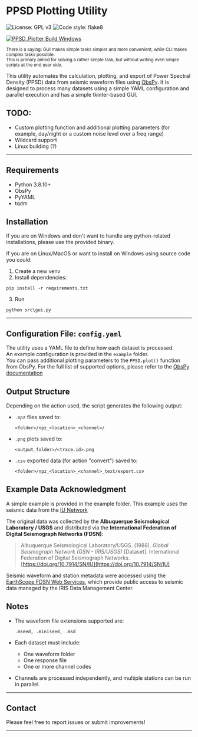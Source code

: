# PPSD Plotting Utility

![License: GPL v3](https://img.shields.io/badge/License-GPLv3-brightgreen.svg)
![Code style: flake8](https://img.shields.io/badge/Code%20style-flake8-brightgreen)

[![PPSD_Plotter Build Windows](https://github.com/msbdd/PPSD_Plotter/actions/workflows/Distribute_Windows.yml/badge.svg)](https://github.com/msbdd/PPSD_Plotter/actions/workflows/Distribute_Windows.yml)

<sup>There is a saying: GUI makes simple tasks simpler and more convenient, while CLI makes complex tasks possible.
<br>
This is primary aimed for solving a rather simple task, but without writing even simple scripts at the end user side.
</sup>

This utility automates the calculation, plotting, and export of Power Spectral Density (PPSD) data from seismic waveform files using [ObsPy](https://docs.obspy.org). It is designed to process many datasets using a simple YAML configuration and parallel execution and has a simple tkinter-based GUI.

## TODO:

- Custom plotting function and additional plotting parameters (for example, day/night or a custom noise level over a freq range)
- Wildcard support
- Linux building (?)

---

## Requirements

- Python 3.8.10+
- ObsPy
- PyYAML
- tqdm

## Installation

If you are on Windows and don't want to handle any python-related installations, please use the provided binary.

If you are on Linux/MacOS or want to install on Windows using source code you could:

1) Create a new venv
2) Install dependencies:

```
pip install -r requirements.txt
```
3) Run 
```
python src\gui.py
```
---

## Configuration File: `config.yaml`

The utility uses a YAML file to define how each dataset is processed. <br> An example configuration is provided in the ```example``` folder.<br>
You can pass additional plotting parameters to the ```PPSD.plot()``` function from ObsPy.
For the full list of supported options, please refer to the [ObsPy documentation](https://docs.obspy.org/packages/autogen/obspy.signal.spectral_estimation.PPSD.plot.html)


## Output Structure

Depending on the action used, the script generates the following output:

- `.npz` files saved to:
  ```
  <folder>/npz_<location>_<channel>/
  ```

- `.png` plots saved to:
  ```
  <output_folder>/<trace.id>.png
  ```

- `.csv` exported data (for action "convert") saved to:
  ```
  <folder>/npz_<location>_<channel>_text/export.csv
  ```

## Example Data Acknowledgment

A simple example is provided in the example folder.
This example uses the seismic data from the [IU Network](https://www.fdsn.org/networks/detail/IU/)

The original data was collected by the **Albuquerque Seismological Laboratory / USGS** and distributed via the **International Federation of Digital Seismograph Networks (FDSN)**:

> Albuquerque Seismological Laboratory/USGS. (1988). *Global Seismograph Network (GSN - IRIS/USGS)* [Dataset]. International Federation of Digital Seismograph Networks. [https://doi.org/10.7914/SN/IU](https://doi.org/10.7914/SN/IU)

Seismic waveform and station metadata were accessed using the [EarthScope FDSN Web Services](https://service.iris.edu/), which provide public access to seismic data managed by the IRIS Data Management Center.

## Notes

- The waveform file extensions supported are:
  ```
  .mseed, .miniseed, .msd
  ```

- Each dataset must include:
  - One waveform folder
  - One response file
  - One or more channel codes

- Channels are processed independently, and multiple stations can be run in parallel.

---

## Contact

Please feel free to report issues or submit improvements!

---
